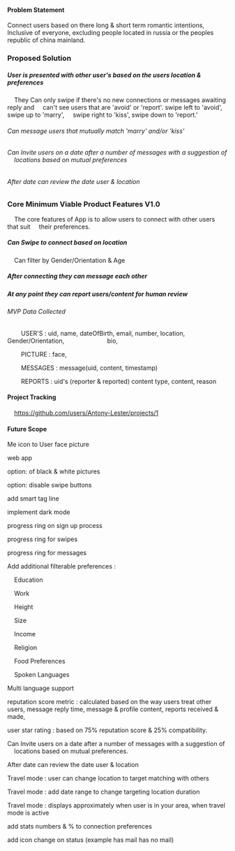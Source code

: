 #### Problem Statement

Connect users based on there long & short term romantic intentions, Inclusive of everyone, excluding people located in russia or the peoples republic of china mainland.

### Proposed Solution

##### User is presented with other user's based on the users location & preferences

    They Can only swipe if there's no new connections or messages awaiting reply and     can't see users that are 'avoid' or 'report'. swipe left to 'avoid', swipe up to 'marry',     swipe right to 'kiss', swipe down to 'report.'

###### Can message users that mutually match 'marry' and/or 'kiss'

###### Can Invite users on a date after a number of messages with a suggestion of     locations based on mutual preferences

###### After date can review the date user & location

### Core Minimum Viable Product Features V1.0

    The core features of App is to allow users to connect with other users that suit     their preferences.

##### Can Swipe to connect based on location

    Can filter by Gender/Orientation & Age

##### After connecting they can message each other

##### At any point they can report users/content for human review

###### MVP Data Collected

        USER'S : uid, name, dateOfBirth, email, number, location, Gender/Orientation,                         bio,

        PICTURE : face,

        MESSAGES : message(uid, content, timestamp)

        REPORTS : uid's (reporter & reported) content type, content, reason

#### Project Tracking

    <https://github.com/users/Antony-Lester/projects/1>

#### Future Scope

Me icon to User face picture

web app

option: of black & white pictures

option: disable swipe buttons

add smart tag line

implement dark mode

progress ring on sign up process

progress ring for swipes

progress ring for messages

Add additional filterable preferences :

    Education

    Work

    Height

    Size

    Income

    Religion

    Food Preferences

    Spoken Languages

Multi language support

reputation score metric :  calculated based on the way users treat other users, message reply time, message & profile content, reports received & made,

user star rating : based on 75% reputation score & 25% compatibility.

Can Invite users on a date after a number of messages with a suggestion of     locations based on mutual preferences.

After date can review the date user & location

Travel mode : user can change location to target matching with others

Travel mode : add date range to change targeting location duration

Travel mode : displays approximately when user is in your area, when travel mode is active

add stats  numbers & % to connection preferences

add icon change on status (example has mail has no mail)
